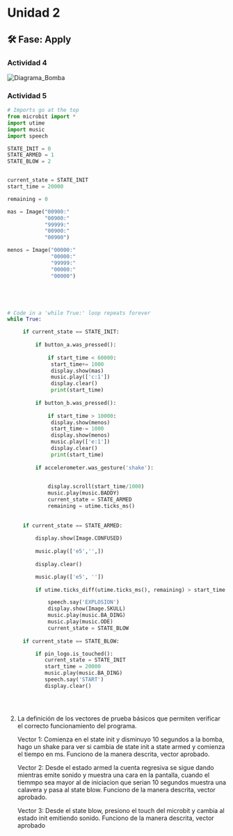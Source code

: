 # Unidad 2


## 🛠 Fase: Apply

### Actividad 4

![Diagrama_Bomba](https://github.com/user-attachments/assets/df5e74b0-46ac-4113-aa14-c905b2a0afff)


### Actividad 5

```py
# Imports go at the top
from microbit import *
import utime
import music
import speech

STATE_INIT = 0
STATE_ARMED = 1
STATE_BLOW = 2


current_state = STATE_INIT
start_time = 20000

remaining = 0

mas = Image("00900:"
            "00900:"
            "99999:"
            "00900:"
            "00900")

menos = Image("00000:"
              "00000:"
              "99999:"
              "00000:"
              "00000")





# Code in a 'while True:' loop repeats forever
while True:

     if current_state == STATE_INIT:
         
         if button_a.was_pressed():
              
             if start_time < 60000: 
              start_time+= 1000
              display.show(mas)
              music.play(['c:1'])
              display.clear()
              print(start_time)
             
         if button_b.was_pressed():
             
             if start_time > 10000:
              display.show(menos)
              start_time-= 1000
              display.show(menos)
              music.play(['e:1'])
              display.clear()
              print(start_time)
                 
         if accelerometer.was_gesture('shake'):

                
             display.scroll(start_time/1000)
             music.play(music.BADDY)
             current_state = STATE_ARMED
             remaining = utime.ticks_ms()
           
             
     if current_state == STATE_ARMED:
                
         display.show(Image.CONFUSED)
         
         music.play(['e5','',])
         
         display.clear()

         music.play(['e5', ''])
         
         if utime.ticks_diff(utime.ticks_ms(), remaining) > start_time: 

             speech.say('EXPLOSION')
             display.show(Image.SKULL)
             music.play(music.BA_DING)
             music.play(music.ODE)
             current_state = STATE_BLOW
             
     if current_state == STATE_BLOW:

         if pin_logo.is_touched():
            current_state = STATE_INIT
            start_time = 20000
            music.play(music.BA_DING)
            speech.say('START')
            display.clear()
           
        
        
```

2. La definición de los vectores de prueba básicos que permiten verificar el correcto funcionamiento del programa.

   Vector 1: Comienza en el state init y disminuyo 10 segundos a la bomba, hago un shake para ver si cambia de state init a state armed y comienza el tiempo en ms. Funciono de la manera descrita, vector aprobado.

   Vector 2: Desde el estado armed la cuenta regresiva se sigue dando mientras emite sonido y muestra una cara en la pantalla, cuando el tiemmpo sea mayor al de iniciacion que serian 10 segundos muestra una calavera y pasa al state blow. Funciono de la manera descrita, vector aprobado.

   Vector 3: Desde el state blow, presiono el touch del microbit y cambia al estado init emitiendo sonido. Funciono de la manera descrita, vector aprobado



